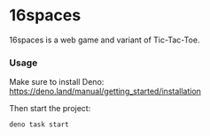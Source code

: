 # 16spaces

16spaces is a web game and variant of Tic-Tac-Toe. 

### Usage

Make sure to install Deno: https://deno.land/manual/getting_started/installation

Then start the project:

```
deno task start
```